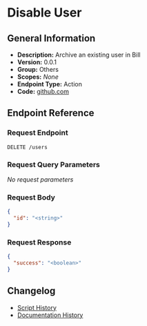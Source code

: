 <!-- BEGIN GENERATED CONTENT -->
# Disable User

## General Information

- **Description:** Archive an existing user in Bill
- **Version:** 0.0.1
- **Group:** Others
- **Scopes:** _None_
- **Endpoint Type:** Action
- **Code:** [github.com](https://github.com/NangoHQ/integration-templates/tree/main/integrations/bill/actions/disable-user.ts)


## Endpoint Reference

### Request Endpoint

`DELETE /users`

### Request Query Parameters

_No request parameters_

### Request Body

```json
{
  "id": "<string>"
}
```

### Request Response

```json
{
  "success": "<boolean>"
}
```

## Changelog

- [Script History](https://github.com/NangoHQ/integration-templates/commits/main/integrations/bill/actions/disable-user.ts)
- [Documentation History](https://github.com/NangoHQ/integration-templates/commits/main/integrations/bill/actions/disable-user.md)

<!-- END  GENERATED CONTENT -->

